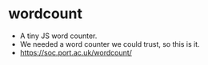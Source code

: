 # wordcount
* A tiny JS word counter.
* We needed a word counter we could trust, so this is it.
* https://soc.port.ac.uk/wordcount/
